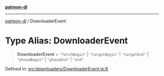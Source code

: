 [**patreon-dl**](../README.md)

***

[patreon-dl](../README.md) / DownloaderEvent

# Type Alias: DownloaderEvent

> **DownloaderEvent** = `"fetchBegin"` \| `"targetBegin"` \| `"targetEnd"` \| `"phaseBegin"` \| `"phaseEnd"` \| `"end"`

Defined in: [src/downloaders/DownloaderEvent.ts:6](https://github.com/patrickkfkan/patreon-dl/blob/faebc79e7105b755ed4bb91829b93f102ad3b38c/src/downloaders/DownloaderEvent.ts#L6)
